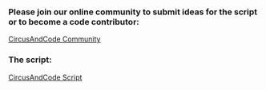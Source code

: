### Please join our online community to submit ideas for the script or to become a code contributor:
[CircusAndCode Community](cusandcode.disciplemedia.com)

### The script:
[CircusAndCode Script](https://observablehq.com/@1e776f28085cf2a4/cnc-script)
